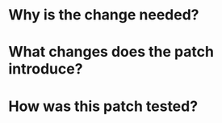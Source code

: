# Why is the change needed?
<!--
Please clarify why the changes are needed. For instance,
  1. If you propose a new feature, clarify the use case for the new feature.
  2. If you fix a bug, you can clarify why it is a bug.
-->

# What changes does the patch introduce?
<!--
Please clarify what changes you are proposing.
The purpose of this section is to outline the changes and how this PR fixes the issue. 
If possible, please consider writing useful notes for better and faster reviews in your PR.
-->

# How was this patch tested?
<!--
If tests were added, say they were added here.
Please make sure to add some test cases that check the changes thoroughly
including negative and positive cases if possible.
If it was tested in a way different from regular unit tests,
please clarify how you tested step by step, ideally copy and paste-able,
so that other reviewers can test and check, and descendants can verify in the future.
If tests were not added, please describe 
why they were not added and/or why it was difficult to add.
-->